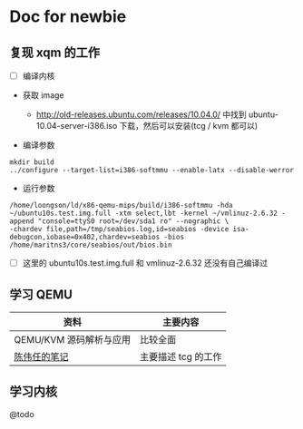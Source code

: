 # Doc for newbie

## 复现 xqm 的工作
- [ ] 编译内核

- 获取 image
  - http://old-releases.ubuntu.com/releases/10.04.0/ 中找到 ubuntu-10.04-server-i386.iso 下载，然后可以安装(tcg / kvm 都可以)

- 编译参数
```
mkdir build
../configure --target-list=i386-softmmu --enable-latx --disable-werror
```

- 运行参数
```
/home/loongson/ld/x86-qemu-mips/build/i386-softmmu -hda ~/ubuntu10s.test.img.full -xtm select,lbt -kernel ~/vmlinuz-2.6.32 -append "console=ttyS0 root=/dev/sda1 ro" --nographic \
-chardev file,path=/tmp/seabios.log,id=seabios -device isa-debugcon,iobase=0x402,chardev=seabios -bios /home/maritns3/core/seabios/out/bios.bin
```
- [ ] 这里的 ubuntu10s.test.img.full 和 vmlinuz-2.6.32 还没有自己编译过


## 学习 QEMU
| 资料                                                               | 主要内容            |
|--------------------------------------------------------------------|---------------------|
| QEMU/KVM 源码解析与应用                                            | 比较全面            |
| [陈伟任的笔记](https://github.com/azru0512/slide/tree/master/QEMU) | 主要描述 tcg 的工作 |

## 学习内核
@todo
